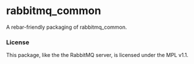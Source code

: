 rabbitmq_common
===============

A rebar-friendly packaging of rabbitmq_common.

### License

This package, like the the RabbitMQ server, is licensed under the MPL v1.1.
